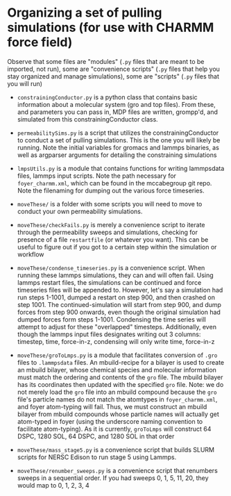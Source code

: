 # Organizing a set of pulling simulations (for use with CHARMM force field)  

Observe that some files are "modules" (`.py` files that are meant to be imported,
not run), some are "convenience scripts" (`.py` files that help you stay organized
and manage simulations), some are "scripts" (`.py` files that you will run)

* `constrainingConductor.py` is a python class that contains basic information about a molecular system (gro and top files). From these, and parameters you can pass in, MDP files are written, grompp'd, and simulated from this constrainingConductor class.

* `permeabilitySims.py` is a script that utilizes the constrainingConductor to conduct a set of pulling simulations. This is the one you will likely be running. 
Note the initial variables for gromacs and lammps binaries, as well as
argparser arguments for detailing the constraining simulations

* `lmpsUtils.py` is a module that contains functions for writing lammpsdata files, 
lammps input scripts. 
Note the path necessary for `foyer_charmm.xml`, 
which can be found in the mccabegroup git repo.
Note the filenaming for dumping out the various force timeseries.

* `moveThese/` is a folder with some scripts you will need to move to conduct your 
own permeability simulations.

* `moveThese/checkFails.py` is merely a convenience script to iterate through the 
permeability sweeps and simulations, checking for presence of a file 
`restartfile` (or whatever you want). 
This can be useful to figure out if you got to a certain step within the simulation or workflow

* `moveThese/condense_timeseries.py` is a convenience script. 
When running these lammps simulations, they can and will often fail. 
Using lammps restart files, the simulations can be continued and 
force timeseries files will be appended to. 
However, let's say a simulation had run steps 1-1001, 
dumped a restart on step 900, and then crashed on step 1001.
The continued-simulation will start from step 900, and dump forces from step 900 
onwards, even though the original simulation had dumped forces form steps 1-1001.
Condensing the time series will attempt to adjust for these "overlapped" timesteps.
Additionally, even though the lammps input files designates writing out 3 columns: 
timestep, time, force-in-z, condensing
will only write time, force-in-z

* `moveThese/groToLmps.py` is a module that facilitates conversion of `.gro` files to
`.lammpsdata` files. 
An mbuild-recipe for a bilayer is used to create an mbuild bilayer, whose chemical
species and molecular information must match the ordering and contents of the `gro`
file. The mbuild bilayer has its coordinates then updated with the specified `gro`
file. Note: we do not merely load the `gro` file into an mbuild compound
because the `gro` file's particle names do not match the atomtypes in 
`foyer_charmm.xml`, and foyer atom-typing will fail. 
Thus, we must construct an mbuild bilayer from mbuild compounds whose particle 
names will actually get atom-typed in foyer (using the underscore naming
convention to facilitate atom-typing). 
As it is currently, `groToLmps` will construct 64 DSPC, 1280 SOL, 64 DSPC, 
and 1280 SOL in that order

* `moveThese/mass_stage5.py` is a convenience script that builds SLURM scripts 
for NERSC Edison to run stage 5 using Lammps. 

* `moveThese/renumber_sweeps.py` is a convenience script that renumbers
sweeps in a sequential order. If you had sweeps 0, 1, 5, 11, 20, they would map 
to 0, 1, 2, 3, 4
